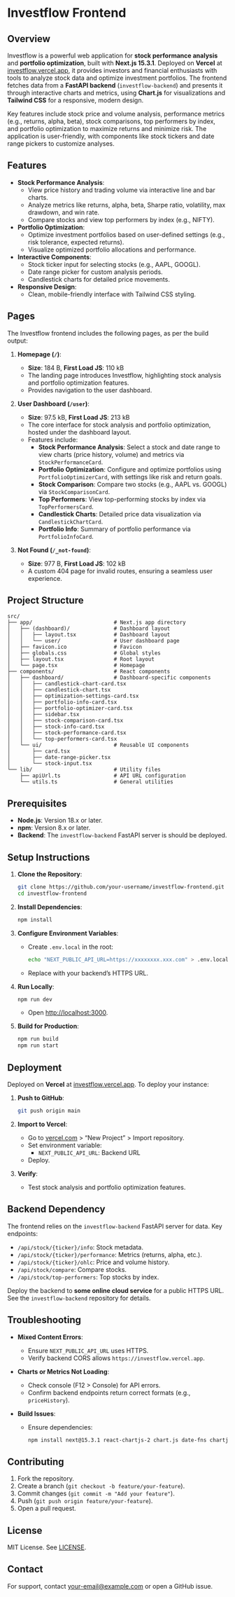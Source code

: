 # Investflow Frontend

## Overview

Investflow is a powerful web application for **stock performance analysis** and
**portfolio optimization**, built with **Next.js 15.3.1**. Deployed on
**Vercel** at [investflow.vercel.app](https://investflow.vercel.app), it
provides investors and financial enthusiasts with tools to analyze stock data
and optimize investment portfolios. The frontend fetches data from a **FastAPI
backend** (`investflow-backend`) and presents it through interactive charts and
metrics, using **Chart.js** for visualizations and **Tailwind CSS** for a
responsive, modern design.

Key features include stock price and volume analysis, performance metrics (e.g.,
returns, alpha, beta), stock comparisons, top performers by index, and portfolio
optimization to maximize returns and minimize risk. The application is
user-friendly, with components like stock tickers and date range pickers to
customize analyses.

## Features

- **Stock Performance Analysis**:
  - View price history and trading volume via interactive line and bar charts.
  - Analyze metrics like returns, alpha, beta, Sharpe ratio, volatility, max
    drawdown, and win rate.
  - Compare stocks and view top performers by index (e.g., NIFTY).
- **Portfolio Optimization**:
  - Optimize investment portfolios based on user-defined settings (e.g., risk
    tolerance, expected returns).
  - Visualize optimized portfolio allocations and performance.
- **Interactive Components**:
  - Stock ticker input for selecting stocks (e.g., AAPL, GOOGL).
  - Date range picker for custom analysis periods.
  - Candlestick charts for detailed price movements.
- **Responsive Design**:
  - Clean, mobile-friendly interface with Tailwind CSS styling.

## Pages

The Investflow frontend includes the following pages, as per the build output:

1. **Homepage (`/`)**:

   - **Size**: 184 B, **First Load JS**: 110 kB
   - The landing page introduces Investflow, highlighting stock analysis and
     portfolio optimization features.
   - Provides navigation to the user dashboard.

2. **User Dashboard (`/user`)**:

   - **Size**: 97.5 kB, **First Load JS**: 213 kB
   - The core interface for stock analysis and portfolio optimization, hosted
     under the dashboard layout.
   - Features include:
     - **Stock Performance Analysis**: Select a stock and date range to view
       charts (price history, volume) and metrics via `StockPerformanceCard`.
     - **Portfolio Optimization**: Configure and optimize portfolios using
       `PortfolioOptimizerCard`, with settings like risk and return goals.
     - **Stock Comparison**: Compare two stocks (e.g., AAPL vs. GOOGL) via
       `StockComparisonCard`.
     - **Top Performers**: View top-performing stocks by index via
       `TopPerformersCard`.
     - **Candlestick Charts**: Detailed price data visualization via
       `CandlestickChartCard`.
     - **Portfolio Info**: Summary of portfolio performance via
       `PortfolioInfoCard`.

3. **Not Found (`/_not-found`)**:
   - **Size**: 977 B, **First Load JS**: 102 kB
   - A custom 404 page for invalid routes, ensuring a seamless user experience.

## Project Structure

```
src/
├── app/                          # Next.js app directory
│   ├── (dashboard)/              # Dashboard layout
│   │   ├── layout.tsx            # Dashboard layout
│   │   └── user/                 # User dashboard page
│   ├── favicon.ico               # Favicon
│   ├── globals.css               # Global styles
│   ├── layout.tsx                # Root layout
│   └── page.tsx                  # Homepage
├── components/                   # React components
│   ├── dashboard/                # Dashboard-specific components
│   │   ├── candlestick-chart-card.tsx
│   │   ├── candlestick-chart.tsx
│   │   ├── optimization-settings-card.tsx
│   │   ├── portfolio-info-card.tsx
│   │   ├── portfolio-optimizer-card.tsx
│   │   ├── sidebar.tsx
│   │   ├── stock-comparison-card.tsx
│   │   ├── stock-info-card.tsx
│   │   ├── stock-performance-card.tsx
│   │   └── top-performers-card.tsx
│   └── ui/                       # Reusable UI components
│       ├── card.tsx
│       ├── date-range-picker.tsx
│       └── stock-input.tsx
└── lib/                          # Utility files
    ├── apiUrl.ts                 # API URL configuration
    └── utils.ts                  # General utilities
```

## Prerequisites

- **Node.js**: Version 18.x or later.
- **npm**: Version 8.x or later.
- **Backend**: The `investflow-backend` FastAPI server is should be deployed.

## Setup Instructions

1. **Clone the Repository**:

   ```bash
   git clone https://github.com/your-username/investflow-frontend.git
   cd investflow-frontend
   ```

2. **Install Dependencies**:

   ```bash
   npm install
   ```

3. **Configure Environment Variables**:

   - Create `.env.local` in the root:
     ```bash
     echo "NEXT_PUBLIC_API_URL=https://xxxxxxxx.xxx.com" > .env.local
     ```
   - Replace with your backend’s HTTPS URL.

4. **Run Locally**:

   ```bash
   npm run dev
   ```

   - Open [http://localhost:3000](http://localhost:3000).

5. **Build for Production**:
   ```bash
   npm run build
   npm run start
   ```

## Deployment

Deployed on **Vercel** at
[investflow.vercel.app](https://investflow.vercel.app). To deploy your instance:

1. **Push to GitHub**:

   ```bash
   git push origin main
   ```

2. **Import to Vercel**:

   - Go to [vercel.com](https://vercel.com) > “New Project” > Import repository.
   - Set environment variable:
     - `NEXT_PUBLIC_API_URL`: Backend URL
   - Deploy.

3. **Verify**:
   - Test stock analysis and portfolio optimization features.

## Backend Dependency

The frontend relies on the `investflow-backend` FastAPI server for data. Key
endpoints:

- `/api/stock/{ticker}/info`: Stock metadata.
- `/api/stock/{ticker}/performance`: Metrics (returns, alpha, etc.).
- `/api/stock/{ticker}/ohlc`: Price and volume history.
- `/api/stock/compare`: Compare stocks.
- `/api/stock/top-performers`: Top stocks by index.

Deploy the backend to **some online cloud service** for a public HTTPS URL. See
the `investflow-backend` repository for details.

## Troubleshooting

- **Mixed Content Errors**:

  - Ensure `NEXT_PUBLIC_API_URL` uses HTTPS.
  - Verify backend CORS allows `https://investflow.vercel.app`.

- **Charts or Metrics Not Loading**:

  - Check console (F12 > Console) for API errors.
  - Confirm backend endpoints return correct formats (e.g., `priceHistory`).

- **Build Issues**:
  - Ensure dependencies:
    ```bash
    npm install next@15.3.1 react-chartjs-2 chart.js date-fns chartjs-adapter-date-fns
    ```

## Contributing

1. Fork the repository.
2. Create a branch (`git checkout -b feature/your-feature`).
3. Commit changes (`git commit -m "Add your feature"`).
4. Push (`git push origin feature/your-feature`).
5. Open a pull request.

## License

MIT License. See [LICENSE](LICENSE).

## Contact

For support, contact [your-email@example.com](mailto:your-email@example.com) or
open a GitHub issue.
